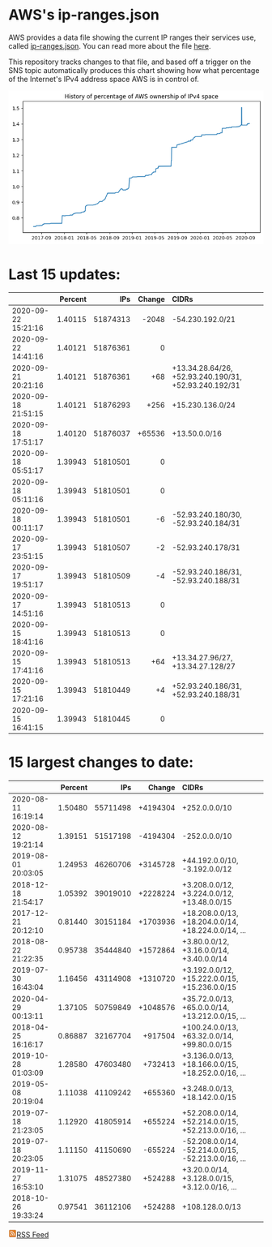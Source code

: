 # AWS's ip-ranges.json

AWS provides a data file showing the current IP ranges their
services use, called [ip-ranges.json](https://ip-ranges.amazonaws.com/ip-ranges.json).  You 
can read more about the file [here](https://docs.aws.amazon.com/general/latest/gr/aws-ip-ranges.html).

This repository tracks changes to that file, and based off a trigger on the SNS topic 
automatically produces this chart showing how what percentage of the Internet's IPv4 
address space AWS is in control of.

![History of AWS](history_count.png)

# Last 15 updates:

| | Percent | IPs | Change | CIDRs |
| :--- | ---: | ---: | ---: | :--- |
| 2020-09-22 15:21:16 | 1.40115 | 51874313 | -2048 | -54.230.192.0/21 |
| 2020-09-22 14:41:16 | 1.40121 | 51876361 | 0 |  |
| 2020-09-21 20:21:16 | 1.40121 | 51876361 | +68 | +13.34.28.64/26, +52.93.240.190/31, +52.93.240.192/31 |
| 2020-09-18 21:51:15 | 1.40121 | 51876293 | +256 | +15.230.136.0/24 |
| 2020-09-18 17:51:17 | 1.40120 | 51876037 | +65536 | +13.50.0.0/16 |
| 2020-09-18 05:51:17 | 1.39943 | 51810501 | 0 |  |
| 2020-09-18 05:11:16 | 1.39943 | 51810501 | 0 |  |
| 2020-09-18 00:11:17 | 1.39943 | 51810501 | -6 | -52.93.240.180/30, -52.93.240.184/31 |
| 2020-09-17 23:51:15 | 1.39943 | 51810507 | -2 | -52.93.240.178/31 |
| 2020-09-17 19:51:17 | 1.39943 | 51810509 | -4 | -52.93.240.186/31, -52.93.240.188/31 |
| 2020-09-17 14:51:16 | 1.39943 | 51810513 | 0 |  |
| 2020-09-15 18:41:16 | 1.39943 | 51810513 | 0 |  |
| 2020-09-15 17:41:16 | 1.39943 | 51810513 | +64 | +13.34.27.96/27, +13.34.27.128/27 |
| 2020-09-15 17:21:16 | 1.39943 | 51810449 | +4 | +52.93.240.186/31, +52.93.240.188/31 |
| 2020-09-15 16:41:15 | 1.39943 | 51810445 | 0 |  |


# 15 largest changes to date:

| | Percent | IPs | Change | CIDRs |
| :--- | ---: | ---: | ---: | :--- |
| 2020-08-11 16:19:14 | 1.50480 | 55711498 | +4194304 | +252.0.0.0/10 |
| 2020-08-12 19:21:14 | 1.39151 | 51517198 | -4194304 | -252.0.0.0/10 |
| 2019-08-01 20:03:05 | 1.24953 | 46260706 | +3145728 | +44.192.0.0/10, -3.192.0.0/12 |
| 2018-12-18 21:54:17 | 1.05392 | 39019010 | +2228224 | +3.208.0.0/12, +3.224.0.0/12, +13.48.0.0/15 |
| 2017-12-21 20:12:10 | 0.81440 | 30151184 | +1703936 | +18.208.0.0/13, +18.204.0.0/14, +18.224.0.0/14, ... |
| 2018-08-22 21:22:35 | 0.95738 | 35444840 | +1572864 | +3.80.0.0/12, +3.16.0.0/14, +3.40.0.0/14 |
| 2019-07-30 16:43:04 | 1.16456 | 43114908 | +1310720 | +3.192.0.0/12, +15.222.0.0/15, +15.236.0.0/15 |
| 2020-04-29 00:13:11 | 1.37105 | 50759849 | +1048576 | +35.72.0.0/13, +65.0.0.0/14, +13.212.0.0/15, ... |
| 2018-04-25 16:16:17 | 0.86887 | 32167704 | +917504 | +100.24.0.0/13, +63.32.0.0/14, +99.80.0.0/15 |
| 2019-10-28 01:03:09 | 1.28580 | 47603480 | +732413 | +3.136.0.0/13, +18.166.0.0/15, +18.252.0.0/16, ... |
| 2019-05-08 20:19:04 | 1.11038 | 41109242 | +655360 | +3.248.0.0/13, +18.142.0.0/15 |
| 2019-07-18 21:23:05 | 1.12920 | 41805914 | +655224 | +52.208.0.0/14, +52.214.0.0/15, +52.213.0.0/16, ... |
| 2019-07-18 20:23:05 | 1.11150 | 41150690 | -655224 | -52.208.0.0/14, -52.214.0.0/15, -52.213.0.0/16, ... |
| 2019-11-27 16:53:10 | 1.31075 | 48527380 | +524288 | +3.20.0.0/14, +3.128.0.0/15, +3.12.0.0/16, ... |
| 2018-10-26 19:33:24 | 0.97541 | 36112106 | +524288 | +108.128.0.0/13 |


[![RSS Icon](rss-icon.png)RSS Feed](https://raw.githubusercontent.com/seligman/aws-ip-ranges/master/rss.xml)
